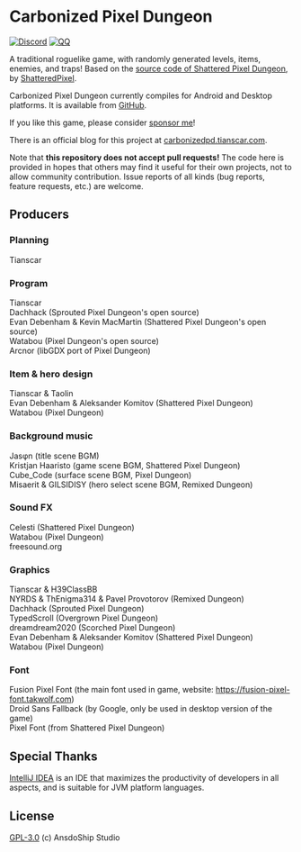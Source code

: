 # Carbonized Pixel Dungeon

[![Discord](https://img.shields.io/discord/978644808102994020?logo=discord)](https://discord.gg/24Bykt4YfJ)
[![QQ](https://img.shields.io/badge/QQ%20group-join-brightgreen)](https://jq.qq.com/?_wv=1027&k=Af0aT21o)

A traditional roguelike game, with randomly generated levels, items, enemies, and traps! Based on the [source code of Shattered Pixel Dungeon](https://github.com/00-Evan/shattered-pixel-dungeon), by [ShatteredPixel](https://shatteredpixel.com).

Carbonized Pixel Dungeon currently compiles for Android and Desktop platforms. It is available from [GitHub](https://github.com/AnsdoShip/carbonized-pixel-dungeon/releases).

If you like this game, please consider [sponsor me](https://afdian.net/a/tianscar)!

There is an official blog for this project at [carbonizedpd.tianscar.com](https://carbonizedpd.tianscar.com).

Note that **this repository does not accept pull requests!** The code here is provided in hopes that others may find it useful for their own projects, not to allow community contribution. Issue reports of all kinds (bug reports, feature requests, etc.) are welcome.


## Producers

### Planning  
Tianscar
### Program  
Tianscar  
Dachhack (Sprouted Pixel Dungeon's open source)  
Evan Debenham & Kevin MacMartin (Shattered Pixel Dungeon's open source)  
Watabou (Pixel Dungeon's open source)  
Arcnor (libGDX port of Pixel Dungeon)
### Item & hero design
Tianscar & Taolin  
Evan Debenham & Aleksander Komitov (Shattered Pixel Dungeon)  
Watabou (Pixel Dungeon)
### Background music  
Jasφn (title scene BGM)  
Kristjan Haaristo (game scene BGM, Shattered Pixel Dungeon)  
Cube_Code (surface scene BGM, Pixel Dungeon)  
Misaerit & GILSIDISY (hero select scene BGM, Remixed Dungeon)
### Sound FX
Celesti (Shattered Pixel Dungeon)  
Watabou (Pixel Dungeon)  
freesound.org
### Graphics  
Tianscar & H39ClassBB  
NYRDS & ThEnigma314 & Pavel Provotorov (Remixed Dungeon)  
Dachhack (Sprouted Pixel Dungeon)  
TypedScroll (Overgrown Pixel Dungeon)  
dreamdream2020 (Scorched Pixel Dungeon)  
Evan Debenham & Aleksander Komitov (Shattered Pixel Dungeon)  
Watabou (Pixel Dungeon)
### Font
Fusion Pixel Font (the main font used in game, website: https://fusion-pixel-font.takwolf.com)  
Droid Sans Fallback (by Google, only be used in desktop version of the game)  
Pixel Font (from Shattered Pixel Dungeon)

## Special Thanks
[IntelliJ IDEA](https://zh.wikipedia.org/zh-hans/IntelliJ_IDEA) is an IDE that maximizes the productivity of developers in all aspects, and is suitable for JVM platform languages.

## License
[GPL-3.0](https://github.com/AnsdoShip/carbonized-pixel-dungeon/blob/main/LICENSE.txt) (c) AnsdoShip Studio
